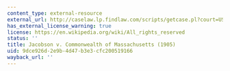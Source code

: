```yaml
---
content_type: external-resource
external_url: http://caselaw.lp.findlaw.com/scripts/getcase.pl?court=US&vol=197&invol=11
has_external_license_warning: true
license: https://en.wikipedia.org/wiki/All_rights_reserved
status: ''
title: Jacobson v. Commonwealth of Massachusetts (1905)
uid: 9dce926d-2e9b-4d47-b3e3-cfc200519166
wayback_url: ''
---
```


